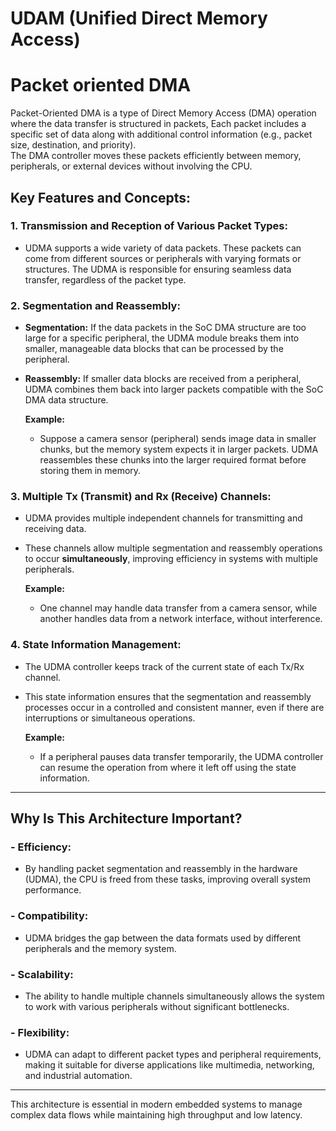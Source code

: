 # UDAM (Unified Direct Memory Access)

# Packet oriented DMA
<p>Packet-Oriented DMA is a type of Direct Memory Access (DMA) operation where the data transfer is structured in packets, Each packet includes a specific set of data along with additional control information (e.g., packet size, destination, and priority).<br> The DMA controller moves these packets efficiently between memory, peripherals, or external devices without involving the CPU.</p>



## Key Features and Concepts:

### 1. Transmission and Reception of Various Packet Types:
- UDMA supports a wide variety of data packets. These packets can come from different sources or peripherals with varying formats or structures. The UDMA is responsible for ensuring seamless data transfer, regardless of the packet type.

### 2. Segmentation and Reassembly:
- **Segmentation:** If the data packets in the SoC DMA structure are too large for a specific peripheral, the UDMA module breaks them into smaller, manageable data blocks that can be processed by the peripheral.
- **Reassembly:** If smaller data blocks are received from a peripheral, UDMA combines them back into larger packets compatible with the SoC DMA data structure.

  **Example:**
  - Suppose a camera sensor (peripheral) sends image data in smaller chunks, but the memory system expects it in larger packets. UDMA reassembles these chunks into the larger required format before storing them in memory.

### 3. Multiple Tx (Transmit) and Rx (Receive) Channels:
- UDMA provides multiple independent channels for transmitting and receiving data.
- These channels allow multiple segmentation and reassembly operations to occur **simultaneously**, improving efficiency in systems with multiple peripherals.

  **Example:**
  - One channel may handle data transfer from a camera sensor, while another handles data from a network interface, without interference.

### 4. State Information Management:
- The UDMA controller keeps track of the current state of each Tx/Rx channel.
- This state information ensures that the segmentation and reassembly processes occur in a controlled and consistent manner, even if there are interruptions or simultaneous operations.

  **Example:**
  - If a peripheral pauses data transfer temporarily, the UDMA controller can resume the operation from where it left off using the state information.

---

## Why Is This Architecture Important?

### - Efficiency:
  - By handling packet segmentation and reassembly in the hardware (UDMA), the CPU is freed from these tasks, improving overall system performance.
  
### - Compatibility:
  - UDMA bridges the gap between the data formats used by different peripherals and the memory system.

### - Scalability:
  - The ability to handle multiple channels simultaneously allows the system to work with various peripherals without significant bottlenecks.

### - Flexibility:
  - UDMA can adapt to different packet types and peripheral requirements, making it suitable for diverse applications like multimedia, networking, and industrial automation.

---

This architecture is essential in modern embedded systems to manage complex data flows while maintaining high throughput and low latency.
